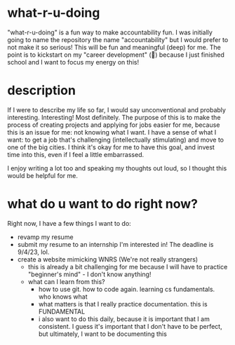 # what-r-u-doing
"what-r-u-doing" is a fun way to make accountability fun. I was initially going to name the repository the name "accountability" but I would prefer to not make it so serious! This will be fun and meaningful (deep) for me. The point is to kickstart on my "career development" (🤮) because I just finished school and I want to focus my energy on this!

# description
If I were to describe my life so far, I would say unconventional and probably interesting. Interesting! Most definitely. 
The purpose of this is to make the process of creating projects and applying for jobs easier for me, because this is an issue for me: not knowing what I want. I have a sense of what I want: to get a job that's challenging (intellectually stimulating) and move to one of the big cities. I think it's okay for me to have this goal, and invest time into this, even if I feel a little embarrassed.

I enjoy writing a lot too and speaking my thoughts out loud, so I thought this would be helpful for me. 

# what do u want to do right now?
Right now, I have a few things I want to do:
- revamp my resume
- submit my resume to an internship I'm interested in! The deadline is 9/4/23, lol.
- create a website mimicking WNRS (We're not really strangers)
  - this is already a bit challenging for me because I will have to practice "beginner's mind" - I don't know anything!
  - what can I learn from this?
    - how to use git. how to code again. learning cs fundamentals. who knows what
    - what matters is that I really practice documentation. this is FUNDAMENTAL
    - i also want to do this daily, because it is important that I am consistent. I guess it's important that I don't have to be perfect, but ultimately, I want to be documenting this
